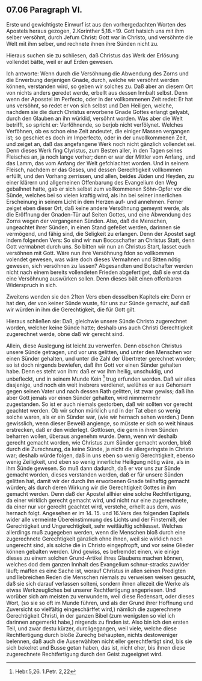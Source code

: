 
<!-- seite 298 -->

07.06 Paragraph VI.
-------------
<!--TODO -->
Erste und gewichtigste Einwurf ist aus
den vorhergedachten Worten des Apostels heraus gezogen,
2.Korinther 5,18.+19. Gott hatsich uns mit ihm
selber versöhnt, durch Jefum Christ: Gott
war in Christo, und versöhnte die Welt mit ihm
selber, und rechnete ihnen ihre Sünden nicht zu.

Hieraus suchen sie zu schliesen, daß Christus das
Werk der Erlösung vollendet bätte, weil er auf
Erden gewesen.

Ich antworte: Wenn durch die Versöhnung die<!-- seite 299 -->
Abwendung des Zorns und die Erwerbung derjenigen
Gnade, durch, welche wir versöhnt werden können,
verstanden wird, so geben wir solches zu. Daß aber
an diesem Ort von nichts anders geredet werde, erbellt
aus dessen Innbalt selbst. Denn wenn der Aposstel
im Perfecto, oder in der vollkommenen Zeit redet:
Er hat uns versöhnt, so redet er von sich selbst und
Den Heiligen, welche, nachdem sie die durch Christus
erworbene Gnade Gottes erlangt gelyabt, durch den
Glauben an ihn würklid, versöhnt worden. Was
aber die Welt betrifft, so spricht er: Verföhnende,
so berjob nicht verfölynet. Welches Verföhnen, ob es schon
eine Zeit andeutet, die einiger Massen vergangen ist;
so geschiet es doch im Imperfecto, oder in der unvollkommenen
Zeit, und zeiget an, daß das angefangene
Werk noch nicht gänzlich vollendet sei. Denn
dieses Werk fing Clyristus, zum Besten aller, in den
Tagen seines Fleisches an, ja noch lange vorher; denn
er war der Mittler vom Anfang, und das Lamm,
das vom Anfang der Welt gefchlachtet worden.
Und in seinem Fleisch, nachdem er das Geses, und
dessen Gerechtigkeit vollkommen erfüllt, und den
Vorhang zerrissen, und allen, beides Jüden und Heyden,
zu einer klärern und allgemeinen Offenbarung des
Evangelium den Weg gebalhnet hatte, gab er sich selbst
zum vollkommenen Söhn-Opfer vor die Sünde, welches <!-- TODO -->
bei so vielen kraftig wird, als ihn bei seiner innerlichen
Erscheinung in seinem Licht in dem Herzen
auf- und annehmen. Ferner zeiget eben dieser Ort,
daß keine andere Versöhnung gemeynt werde, als die
Eröffnung der Gnaden-Tür auf Seiten Gottes, und
eine Abwendung des Zorns wegen der vergangenen
Sünden. Also, daß die Menschen, ungeachtet ihrer
Sünden, in einen Stand gefeßet werden, darinnen
sie vermögend, und fähig sind, die Seligkeit zu erlangen.
Denn der Apostet sagt indem folgenden Vers: <!-- seite 300 -->
So sind wir nun Boccschafter an Christus Statt,
denn Gott vermabnet durch uns. So bitten
wir nun an Christus Start, lasset euch versöhnen
mit Gott. Wäre nun ihre Versöhnung fdon so
vollkommen volendet gewesen, was wäre doch dieses
Vermahnen und Bitten nötig gewesen, sich versöhnen
zu lassen? Abgesandten und Botschafter werden
nicht nach einem bereits vollendeten Frieden abgefertiget,
daß sie erst da eine Versöhnung auswürken sollen.
Denn dieses bält einen offenbaren Widerspruch
in sich.

Zweitens wenden sie den 21ten Vers eben desselben
Kapitels ein: Denn er hat den, der von keiner
Sünde wuste, für uns zur Sünde gemacht, auf
daß wir würden in ihm die Gerechtigkeit, die
für Gott gilt.

Hieraus schließen sie: Daß, gleichwie unsere
Sünde Christo zugerechnet worden, welcher keine
Sünde hatte; deshalb uns auch Christi Gerechtigkeit
zugerechnet werde, obne daß wir gerecht sind.

Allein, diese Auslegung ist leicht zu verwerfen.
Denn obschon Christus unsere Sünde getragen, und
vor uns gelitten, und unter den Menschen vor einen
Sünder gehalten, und unter die Zahl der Übertreter
gerechnet worden; so ist doch nirgends bewiefen, daß
ihn Gott vor einen Sünder gehalten habe. Denn es
steht von ihm: daß er vor ihm heilig, unschuldig,
und unbefleckt, und in seinem Munde Kein [^b_07_06_01]
trug erfunden worden. Daß wir alles dasjenige,
und noch ein weit inebrers verdienet, welühes er aus
Gehorsam gegen seinen Vater und nach dessen Rath
gelitten, ist zwar gewiss; daß ihn aber Gott jemals
vor einen Sünder gehalten, wird nimmermehr zugestanden.
So ist er auch niemals gestorben, daß wir
sollten vor gerecht geachtet werden. Ob wir schon
mürklich und in der Tat eben so wenig solche waren,<!-- seite 301 -->
als er ein Sünder war, (wie wir hernach sehen werden.)
Denn gewisslich, wenn dieser Beweiß angienge,
so müsste er sich so weit hinaus erstrecken, daß er den
widerlegt. Gottlosen, die gern in ihren Sünden beharren wollen,
überaus angenehm wurde. Denn, wenn wir deshalb
gerecht gemacht worden, wie Christus zum
Sünder gemacht worden, bloß durch die Zurechnung,
da keine Sünde, ja nicht die allergeringste
in Christo war; deshalb würde folgen, daß in uns eben
so wenig Gerechtigkeit, ebenso wenig Zeiligkeit,
und eben so wenig innerliche Heiligung nötig
wäre, als in ihm Šünde gewesen. So muß dann
dadurch, daß er vor uns zur Sünde gemacht worden,
dieses verstanden werden, daß er für unsere Sünden
gelitten hat, damit wir der durch ihn erworbenen
Gnade teilhaftig gemacht würden; als durch deren
Wirkung wir die Gerechtigkeit Gottes in ihm gemacht
werden. Denn daß der Apostel allhier eine
solche Rechtfertigung, da einer wirklich gerecht gemacht
wird, und nicht nur eine zugerechnete, da einer
nur vor gerecht geachtet wird, verstehe, erhellt aus
dem, was hernach folgt. Angesehen er im 14. 15. und
16.Vers des folgenden Eapitels wider alle
vermeinte Übereinstimmung des Lichts und der Finsterniß,
der Gerechtigkeit und Ungerechtigkeit,
sehr weitläuftig schliesset. Welches allerdings muß zugegeben
werden, wenn die Menschen bloß durch eine zugerechnete
Gerechtigkeit gänzlich ohne ihnen, weil sie
wirklich noch ungerecht sind, als solche die in Christo
eingepfropft, und vor seine Glieder können gebalten werden.
Und gewiss, es befremdet einen, wie einige dieses
zu einem solchen Grund-Artikel ihres Glaubens machen
können, welches dod dem ganzen Innhalt des
Evangelium schnur-stracks zuwider läuft; maffen es eine
Sache ist, worauf Christus in allen seinen Predigten
und liebreichen Reden die Menschen niemals zu verweisen<!-- seite 301 -->
weisen gesucht, daß sie sich darauf verlassen solteni,
sondern ihnen allezeit die Werke als etwas Werkzeugliches
bei unserer Rechtfertigung angepriesen. Und
worüber sich am meisten zu verwundern, weil diese
Redensart, oder dieses Wort, (so sie so oft im Munde
führen, und als der Grund ihrer Hoffnung und Zuversicht
so vielfältig eingeschärffet wird,) nämlich die
zugerechnete Gerechtigkeit Christi, in der ganzen
Bibel (zum wenigsten so viel ich darinnen angemerkt
habe,) nirgends zu finden ist. Also bin ich den ersten
Teil, und zwar destu kürzer, durcligegangen, weil viele,
welche diese Rechtfertigung durch bloße Zurechg
behaupten, nichts destoweniger belennen, daß
auch die Auserwählten nicht eller gerechtfertigt sind,
bis sie sich bekelret und Busse getan haben, das ist,
nicht eher, bis ihnen diese zugerechnete Rechtfertigung
durch den Geist zugeeignet wird.

<!-- seite 302 -->

<!-- Fussnoten -->

[^b_07_06_01]: Hebr.5,26. 1.Petr. 2,22